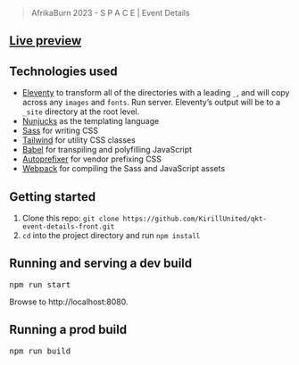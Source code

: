 > AfrikaBurn 2023 - S P A C E | Event Details
## [Live preview](https://afrika-burn-2023.netlify.app/)
## Technologies used
- <a href="https://www.11ty.dev/" rel="nofollow">Eleventy</a> to transform all of the directories with a leading `_`, and will copy across any `images` and `fonts`. Run server.
Eleventy’s output will be to a `_site` directory at the root level.
- <a href="http://mozilla.github.io/nunjucks/templating.html" rel="nofollow">Nunjucks</a> as the templating language
- <a href="https://sass-lang.com/" rel="nofollow">Sass</a> for writing CSS
- <a href="https://tailwindcss.com/" rel="nofollow">Tailwind</a> for utility CSS classes
- <a href="https://babeljs.io/" rel="nofollow">Babel</a> for transpiling and polyfilling JavaScript
- <a href="https://github.com/postcss/autoprefixer">Autoprefixer</a> for vendor prefixing CSS
- <a href="https://webpack.js.org/" rel="nofollow">Webpack</a> for compiling the Sass and JavaScript assets
## Getting started
1. Clone this repo: `git clone https://github.com/KirillUnited/qkt-event-details-front.git`
2. `cd` into the project directory and run `npm install`
## Running and serving a dev build
<pre>npm run start</pre>
Browse to http://localhost:8080.
## Running a prod build
<pre>npm run build</pre>
